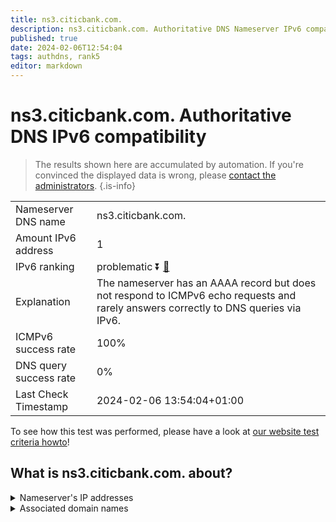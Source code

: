 ```yaml
---
title: ns3.citicbank.com.
description: ns3.citicbank.com. Authoritative DNS Nameserver IPv6 compatibility
published: true
date: 2024-02-06T12:54:04
tags: authdns, rank5
editor: markdown
---
```


# ns3.citicbank.com. Authoritative DNS IPv6 compatibility

> The results shown here are accumulated by automation. If you're convinced the displayed data is wrong, please [contact the administrators](/howto/chat). 
{.is-info}




|   |   |
| - | - |
| Nameserver DNS name | ns3.citicbank.com.
| Amount IPv6 address | 1
| IPv6 ranking | problematic :arrow_double_down: [🔗](/howto/ranking) |
| Explanation | The nameserver has an AAAA record but does not respond to ICMPv6 echo requests and rarely answers correctly to DNS queries via IPv6. |
| ICMPv6 success rate | 100%|
| DNS query success rate | 0% |
| Last Check Timestamp | 2024-02-06 13:54:04+01:00 |

To see how this test was performed, please have a look at [our website test criteria howto](/howto/testcriteria/authdns)!


## What is ns3.citicbank.com. about?




<details>
<summary>Nameserver's IP addresses</summary>

240e:604:208:700::3

</details>



<details>
<summary>Associated domain names</summary>

www.citicbank.com

</details>
